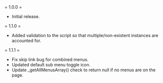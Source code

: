 = 1.0.0 =
* Initial release.

= 1.1.0 =
* Added validation to the script so that multiple/non-existent instances are accounted for.

= 1.1.1 =
* Fix skip link bug for combined menus.
* Updated default sub menu toggle icon.
* Update _getAllMenusArray() check to return null if no menus are on the page.